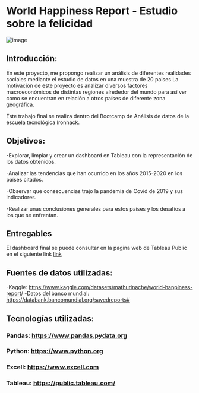 # World Happiness Report - Estudio sobre la felicidad

![image](https://conocedores.com/wp-content/uploads/2022/03/finlandia-paises-felices-mas-menos-18032022in1.webp)


## Introducción:

En este proyecto, me propongo realizar un análisis de diferentes realidades sociales mediante el estudio de datos 
en una muestra de 20 paises
La motivación de este proyecto es analizar diversos factores macroeconómicos de distintas regiones alrededor del mundo para así ver como se encuentran en relación a otros países de diferente zona geográfica.

Este trabajo final se realiza dentro del Bootcamp de Análisis de datos de la escuela tecnológica Ironhack.

## Objetivos:

-Explorar, limpiar y crear un dashboard en Tableau con la representación de los datos obtenidos.

-Analizar las tendencias que han ocurrido en los años 2015-2020 en los países citados.

-Observar que consecuencias trajo la pandemia de Covid de 2019 y sus indicadores.
    
-Realizar unas conclusiones generales para estos países y los desafíos a los que se enfrentan.

## Entregables

El dashboard final se puede consultar en la pagina web de Tableau Public en el siguiente link [link](https://public.tableau.com/app/profile/sergio.messaoudi/viz/ProyectoHappinessReportTerminado/HappinessRep?publish=yes)


## Fuentes de datos utilizadas:

-Kaggle: https://www.kaggle.com/datasets/mathurinache/world-happiness-report/
-Datos del banco mundial: https://databank.bancomundial.org/savedreports# 

## Tecnologías utilizadas:

### Pandas: https://www.pandas.pydata.org
### Python: https://www.python.org
### Excell: https://www.excell.com
### Tableau: https://public.tableau.com/
